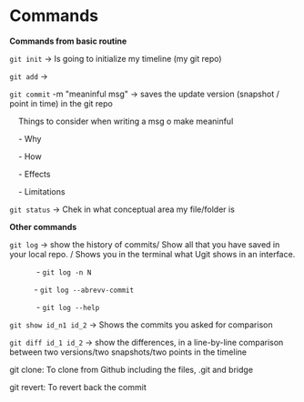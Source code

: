 # Commands

**Commands from basic routine** 

`git init` -> Is going to initialize my timeline (my git repo)

`git add` ->

`git commit` -m "meaninful msg" -> saves the update version (snapshot / point in time) in the git repo

    Things to consider when writing a msg o make meaninful

    - Why

    - How

    - Effects

    - Limitations

`git status` -> Chek in what conceptual area my file/folder is 

**Other commands**

`git log` -> show the history of commits/ Show all that you have saved in your local repo. / Shows you in the terminal what Ugit shows in an interface.

            - `git log -n N`

           - `git log --abrevv-commit`

            - `git log --help`

`git show id_n1 id_2` -> Shows the commits you asked for comparison

`git diff id_1 id_2` -> show the differences, in a line-by-line comparison between two versions/two snapshots/two points in the timeline

git clone: To clone from Github including the files, .git and bridge

git revert: To revert back the commit
